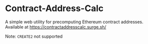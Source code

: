 # Contract-Address-Calc
A simple web utility for precomputing Ethereum contract addresses. Available at https://contractaddresscalc.surge.sh/

Note: `CREATE2` not supported
